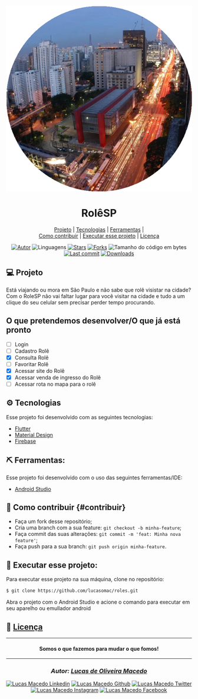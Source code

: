 <div align="center">

![github](assets/images/logo.png "role sp saopaulo")
</div>

<div align="center">

# RolêSP

</div>
<div align="center">

  [Projeto](#-projeto) | 
  [Tecnologias](#-tecnologias) | 
  [Ferramentas](#-ferramentas) |  
  [Como contribuir](#-como-contribuir) | 
  [Executar esse projeto](#-executar-esse-projeto) | 
  [Licença](#-licença)
  
</div>

<div align="center">

[![Autor](https://img.shields.io/badge/autor-Lucas%20de%20Oliveira%20Macedo-920629?style=flat-square)](https://github.com/lucasomac)
![Linguagens](https://img.shields.io/github/languages/count/lucasomac/roles?color=920629&style=flat-square)
[![Stars](https://img.shields.io/github/stars/lucasomac/roles?color=920629&style=flat-square)](https://github.com/lucasomac/roles/stargazers)
[![Forks](https://img.shields.io/github/forks/lucasomac/roles?color=920629&style=flat-square)](https://github.com/lucasomac/roles/network/members)
![Tamanho do código em bytes](https://img.shields.io/github/repo-size/lucasomac/roles?color=920629&style=flat-square)
[![Last commit](https://img.shields.io/github/last-commit/lucasomac/roles?color=920629&style=flat-square)](https://github.com/lucasomac/roles/commits/master)
[![Downloads](https://img.shields.io/github/downloads/lucasomac/roles/total?color=920629&style=flat-square)](https://github.com/lucasomac/roles/releases)

</div>

## 💻 Projeto

Está viajando ou mora em São Paulo e não sabe que rolê visistar na cidade? Com o RoleSP não vai faltar lugar para você visitar na cidade e tudo a um clique do seu celular sem precisar perder tempo procurando.

## O que pretendemos desenvolver/O que já está pronto

- [ ] Login 
- [ ] Cadastro Rolê
- [x] Consulta Rolê
- [ ] Favoritar Rolê
- [x] Acessar site do Rolê
- [x] Acessar venda de ingresso do Rolê
- [ ] Acessar rota no mapa para o rolê

## ⚙ Tecnologias

Esse projeto foi desenvolvido com as seguintes tecnologias:

- [Flutter](https://flutter.dev/)
- [Material Design](https://material.io)
- [Firebase](https://firebase.google.com/)

## ⛏ Ferramentas:

Esse projeto foi desenvolvido com o uso das seguintes ferramentas/IDE:

- [Android Studio](https://developer.android.com/studio)

## 🤔 Como contribuir {#contribuir}

- Faça um fork desse repositório;
- Cria uma branch com a sua feature: `git checkout -b minha-feature`;
- Faça commit das suas alterações: `git commit -m 'feat: Minha nova feature'`;
- Faça push para a sua branch: `git push origin minha-feature`.


## 🏁 Executar esse projeto:

Para executar esse projeto na sua máquina,
clone no repositório:

```bash
$ git clone https://github.com/lucasomac/roles.git
```
Abra o projeto com o Android Studio e acione o comando para executar em seu aparelho ou emullador android

## 📜 [Licença](/LICENSE.md)

---

<div align="center"> 

#### Somos o que fazemos para mudar o que fomos!

</div>

---

<div align="center"> 

### *Autor: [Lucas de Oliveira Macedo](https://github.com/lucasomac "Lucas de Oliveira Macedo")*

</div>

<div align="center">

[![Lucas Macedo Linkedin](https://img.shields.io/badge/LinkedIn-lucasomac-blue?logo=linkedin "linkedin")](https://www.linkedin.com/in/lucasomac)
[![Lucas Macedo Github](https://img.shields.io/badge/GitHub-lucasomac-lightgrey?logo=github "github")](https://github.com/lucasomac)
[![Lucas Macedo Twitter](https://img.shields.io/badge/Twitter-_lucasomac-blue?logo=twitter "twitter")](https://twitter.com/lucasomac)
[![Lucas Macedo Instagram](https://img.shields.io/badge/Instragram-lucasomac-E10979?logo=instagram "instagram")](https://instagram.com/lucasomac)
[![Lucas Macedo Facebook](https://img.shields.io/badge/Facebook-lucasomac-blue?logo=facebook "facebook")](https://facebook.com/lucasomac)

</div>

